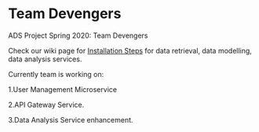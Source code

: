 # Team Devengers
ADS Project Spring 2020: Team Devengers


Check our wiki page for [Installation Steps](https://github.com/airavata-courses/devengers/wiki/Installation-steps-for-all-the-services.) for data retrieval, data modelling, data analysis services.


Currently team is working on:

1.User Management Microservice

2.API Gateway Service.

3.Data Analysis Service enhancement.

